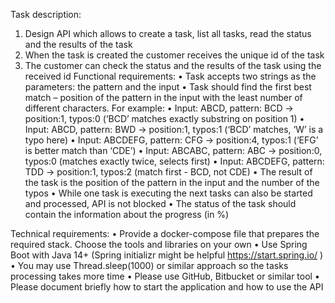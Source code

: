 Task description:
1. Design API which allows to create a task, list all tasks, read the status and the results of the task
2. When the task is created the customer receives the unique id of the task
3. The customer can check the status and the results of the task using the received id
Functional requirements:
• Task accepts two strings as the parameters: the pattern and the input
• Task should find the first best match – position of the pattern in the input with the least number of
different characters. For example:
• Input: ABCD, pattern: BCD -> position:1, typos:0 (‘BCD’ matches exactly substring on position 1)
• Input: ABCD, pattern: BWD -> position:1, typos:1 (‘BCD’ matches, ‘W’ is a typo here)
• Input: ABCDEFG, pattern: CFG -> position:4, typos:1 (‘EFG’ is better match than ‘CDE’)
• Input: ABCABC, pattern: ABC -> position:0, typos:0 (matches exactly twice, selects first)
• Input: ABCDEFG, pattern: TDD -> position:1, typos:2 (match first - BCD, not CDE)
• The result of the task is the position of the pattern in the input and the number of the typos
• While one task is executing the next tasks can also be started and processed, API is not blocked
• The status of the task should contain the information about the progress (in %)

Technical requirements:
• Provide a docker-compose file that prepares the required stack. Choose the tools and libraries on
your own
• Use Spring Boot with Java 14+ (Spring initializr might be helpful https://start.spring.io/ )
• You may use Thread.sleep(1000) or similar approach so the tasks processing takes more time
• Please use GitHub, Bitbucket or similar tool
• Please document briefly how to start the application and how to use the API
